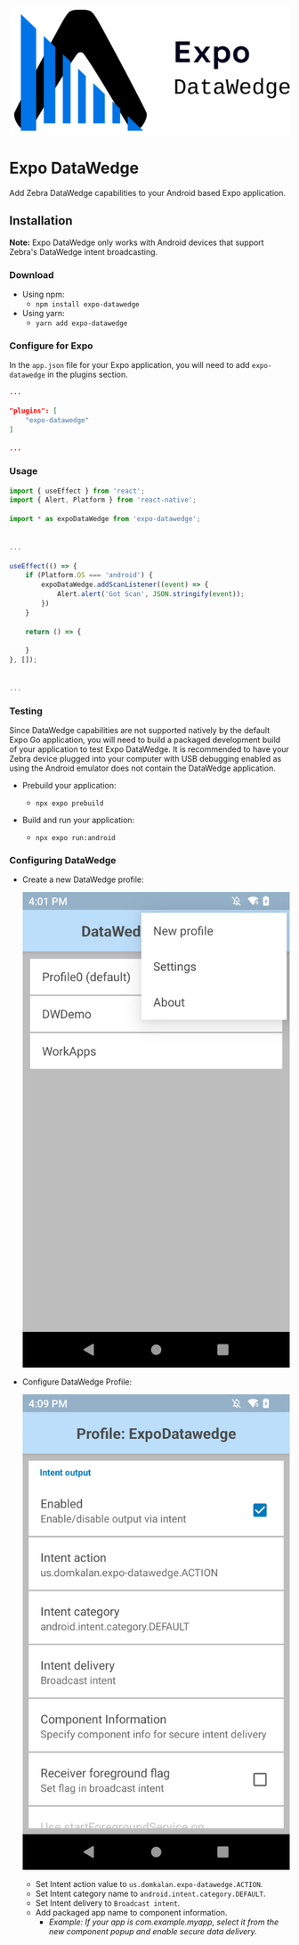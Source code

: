 ![Expo DataWedge Logo](./.github/resources/expo-datawedge.png)

# Expo DataWedge
Add Zebra DataWedge capabilities to your Android based Expo application.

## Installation
**Note:** Expo DataWedge only works with Android devices that support Zebra's DataWedge intent broadcasting. 

### Download
 - Using npm:
    - `npm install expo-datawedge`
- Using yarn:
    - `yarn add expo-datawedge`

### Configure for Expo

In the `app.json` file for your Expo application, you will need to add `expo-datawedge` in the plugins section.

```json
...

"plugins": [
    "expo-datawedge"
]

...
```

### Usage

```ts
import { useEffect } from 'react';
import { Alert, Platform } from 'react-native';

import * as expoDataWedge from 'expo-datawedge';


...

useEffect(() => {
    if (Platform.OS === 'android') {
        expoDataWedge.addScanListener((event) => {
            Alert.alert('Got Scan', JSON.stringify(event));
        })
    }

    return () => {
      
    }
}, []);


...
```


### Testing

Since DataWedge capabilities are not supported natively by the default Expo Go application, you will need to build a packaged development build of your application to test Expo DataWedge. It is recommended to have your Zebra device plugged into your computer with USB debugging enabled as using the Android emulator does not contain the DataWedge application.

- Prebuild your application:

    - `npx expo prebuild`

- Build and run your application:

    - `npx expo run:android`

### Configuring DataWedge

- Create a new DataWedge profile:

    ![DataWedge Profile Creation](./.github/resources/datawedge-profile.png)

- Configure DataWedge Profile:

    ![DataWedge Profile Creation](./.github/resources/datawedge-config.png)

    - Set Intent action value to `us.domkalan.expo-datawedge.ACTION`.
    - Set Intent category name to `android.intent.category.DEFAULT`.
    - Set Intent delivery to `Broadcast intent`.
    - Add packaged app name to component information.
        - *Example: If your app is com.example.myapp, select it from the new component popup and enable secure data delivery.*